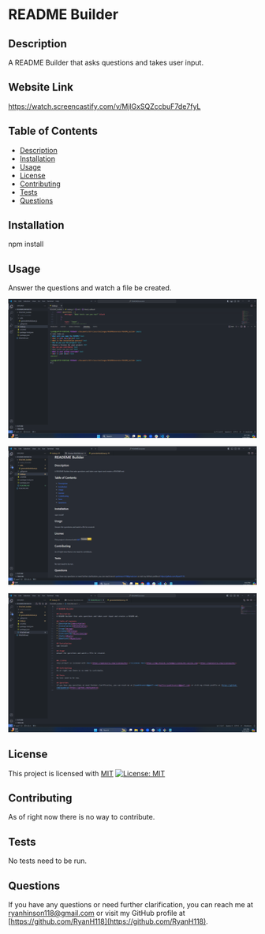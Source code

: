 
# README Builder
        
## Description
A README Builder that asks questions and takes user input.

## Website Link

https://watch.screencastify.com/v/MjlGxSQZccbuF7de7fyL
          
## Table of Contents
* [Description](#description)
* [Installation](#installation)
* [Usage](#usage)
* [License](#license)
* [Contributing](#contributing)
* [Tests](#tests)
* [Questions](#questions)
          
## Installation
npm install
          
## Usage
Answer the questions and watch a file be created.
  
![alt text](./images/Terminal.png)

![alt text](./images/README_Preview.png)

![alt text](./images/READEME_code.png)


## License
This project is licensed with [MIT](https://opensource.org/licenses/MIT) [![License: MIT](https://img.shields.io/badge/License-MIT-yellow.svg)](https://opensource.org/licenses/MIT)
          
## Contributing
As of right now there is no way to contribute.
          
## Tests
No tests need to be run.
          
## Questions
If you have any questions or need further clarification, you can reach me at [ryanhinson118@gmail.com](mailto:ryanhinson118@gmail.com) or visit my GitHub profile at [https://github.com/RyanH118](https://github.com/RyanH118).
 